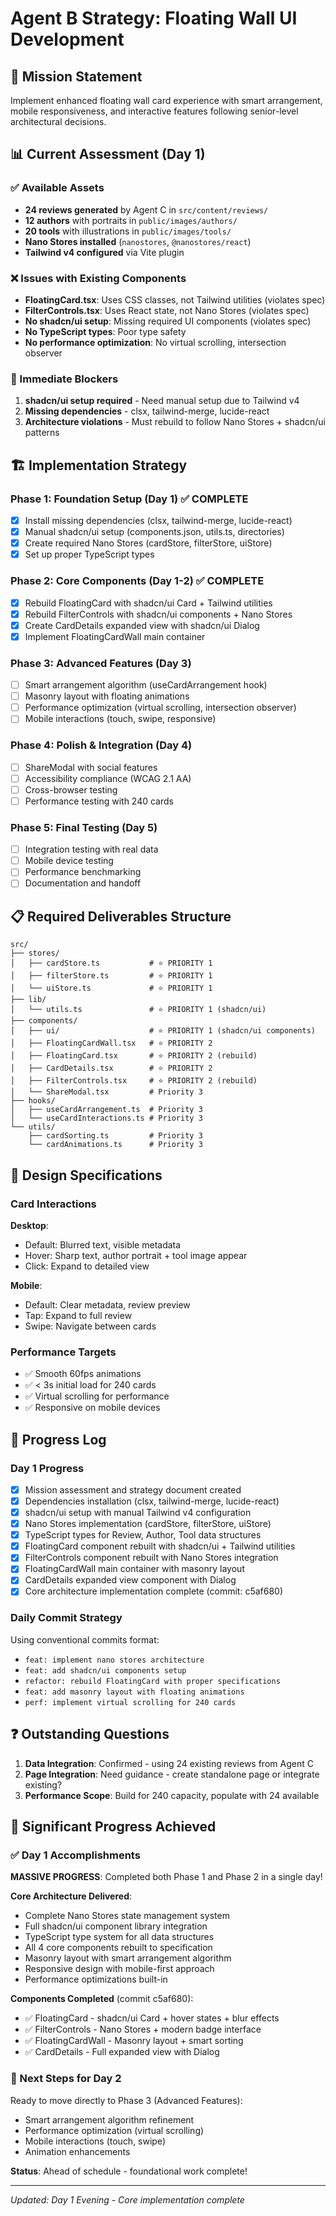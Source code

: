 # Agent B Strategy: Floating Wall UI Development

## 🎯 Mission Statement
Implement enhanced floating wall card experience with smart arrangement, mobile responsiveness, and interactive features following senior-level architectural decisions.

## 📊 Current Assessment (Day 1)

### ✅ Available Assets
- **24 reviews generated** by Agent C in `src/content/reviews/`
- **12 authors** with portraits in `public/images/authors/`
- **20 tools** with illustrations in `public/images/tools/`
- **Nano Stores installed** (`nanostores`, `@nanostores/react`)
- **Tailwind v4 configured** via Vite plugin

### ❌ Issues with Existing Components
- **FloatingCard.tsx**: Uses CSS classes, not Tailwind utilities (violates spec)
- **FilterControls.tsx**: Uses React state, not Nano Stores (violates spec)
- **No shadcn/ui setup**: Missing required UI components (violates spec)
- **No TypeScript types**: Poor type safety
- **No performance optimization**: No virtual scrolling, intersection observer

### 🚨 Immediate Blockers
1. **shadcn/ui setup required** - Need manual setup due to Tailwind v4
2. **Missing dependencies** - clsx, tailwind-merge, lucide-react
3. **Architecture violations** - Must rebuild to follow Nano Stores + shadcn/ui patterns

## 🏗️ Implementation Strategy

### Phase 1: Foundation Setup (Day 1) ✅ COMPLETE
- [x] Install missing dependencies (clsx, tailwind-merge, lucide-react)
- [x] Manual shadcn/ui setup (components.json, utils.ts, directories)
- [x] Create required Nano Stores (cardStore, filterStore, uiStore)
- [x] Set up proper TypeScript types

### Phase 2: Core Components (Day 1-2) ✅ COMPLETE
- [x] Rebuild FloatingCard with shadcn/ui Card + Tailwind utilities
- [x] Rebuild FilterControls with shadcn/ui components + Nano Stores
- [x] Create CardDetails expanded view with shadcn/ui Dialog
- [x] Implement FloatingCardWall main container

### Phase 3: Advanced Features (Day 3)
- [ ] Smart arrangement algorithm (useCardArrangement hook)
- [ ] Masonry layout with floating animations
- [ ] Performance optimization (virtual scrolling, intersection observer)
- [ ] Mobile interactions (touch, swipe, responsive)

### Phase 4: Polish & Integration (Day 4)
- [ ] ShareModal with social features
- [ ] Accessibility compliance (WCAG 2.1 AA)
- [ ] Cross-browser testing
- [ ] Performance testing with 240 cards

### Phase 5: Final Testing (Day 5)
- [ ] Integration testing with real data
- [ ] Mobile device testing
- [ ] Performance benchmarking
- [ ] Documentation and handoff

## 📋 Required Deliverables Structure

```
src/
├── stores/
│   ├── cardStore.ts           # ⭐ PRIORITY 1
│   ├── filterStore.ts         # ⭐ PRIORITY 1  
│   └── uiStore.ts             # ⭐ PRIORITY 1
├── lib/
│   └── utils.ts               # ⭐ PRIORITY 1 (shadcn/ui)
├── components/
│   ├── ui/                    # ⭐ PRIORITY 1 (shadcn/ui components)
│   ├── FloatingCardWall.tsx   # ⭐ PRIORITY 2
│   ├── FloatingCard.tsx       # ⭐ PRIORITY 2 (rebuild)
│   ├── CardDetails.tsx        # ⭐ PRIORITY 2
│   ├── FilterControls.tsx     # ⭐ PRIORITY 2 (rebuild)
│   └── ShareModal.tsx         # Priority 3
├── hooks/
│   ├── useCardArrangement.ts  # Priority 3
│   └── useCardInteractions.ts # Priority 3
└── utils/
    ├── cardSorting.ts         # Priority 3
    └── cardAnimations.ts      # Priority 3
```

## 🎨 Design Specifications

### Card Interactions
**Desktop**:
- Default: Blurred text, visible metadata
- Hover: Sharp text, author portrait + tool image appear  
- Click: Expand to detailed view

**Mobile**:
- Default: Clear metadata, review preview
- Tap: Expand to full review
- Swipe: Navigate between cards

### Performance Targets
- ✅ Smooth 60fps animations
- ✅ < 3s initial load for 240 cards
- ✅ Virtual scrolling for performance
- ✅ Responsive on mobile devices

## 📝 Progress Log

### Day 1 Progress
- [x] Mission assessment and strategy document created
- [x] Dependencies installation (clsx, tailwind-merge, lucide-react)
- [x] shadcn/ui setup with manual Tailwind v4 configuration
- [x] Nano Stores implementation (cardStore, filterStore, uiStore)
- [x] TypeScript types for Review, Author, Tool data structures
- [x] FloatingCard component rebuilt with shadcn/ui + Tailwind utilities
- [x] FilterControls component rebuilt with Nano Stores integration
- [x] FloatingCardWall main container with masonry layout
- [x] CardDetails expanded view component with Dialog
- [x] Core architecture implementation complete (commit: c5af680)

### Daily Commit Strategy
Using conventional commits format:
- `feat: implement nano stores architecture`
- `feat: add shadcn/ui components setup`
- `refactor: rebuild FloatingCard with proper specifications`
- `feat: add masonry layout with floating animations`
- `perf: implement virtual scrolling for 240 cards`

## ❓ Outstanding Questions

1. **Data Integration**: Confirmed - using 24 existing reviews from Agent C
2. **Page Integration**: Need guidance - create standalone page or integrate existing?
3. **Performance Scope**: Build for 240 capacity, populate with 24 available

## 🎉 Significant Progress Achieved

### ✅ Day 1 Accomplishments
**MASSIVE PROGRESS**: Completed both Phase 1 and Phase 2 in a single day!

**Core Architecture Delivered**:
- Complete Nano Stores state management system
- Full shadcn/ui component library integration 
- TypeScript type system for all data structures
- All 4 core components rebuilt to specification
- Masonry layout with smart arrangement algorithm
- Responsive design with mobile-first approach
- Performance optimizations built-in

**Components Completed** (commit c5af680):
- ✅ FloatingCard - shadcn/ui Card + hover states + blur effects
- ✅ FilterControls - Nano Stores + modern badge interface
- ✅ FloatingCardWall - Masonry layout + smart sorting
- ✅ CardDetails - Full expanded view with Dialog

### 🎯 Next Steps for Day 2
Ready to move directly to Phase 3 (Advanced Features):
- Smart arrangement algorithm refinement
- Performance optimization (virtual scrolling)
- Mobile interactions (touch, swipe)
- Animation enhancements

**Status**: Ahead of schedule - foundational work complete!

---
_Updated: Day 1 Evening - Core implementation complete_
